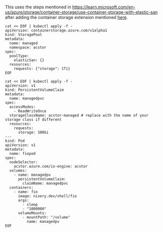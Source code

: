 This uses the steps mentioned in https://learn.microsoft.com/en-us/azure/storage/container-storage/use-container-storage-with-elastic-san after adding the container storage extension mentioned [here](storagepool-containerstorage_extension-create.md). 

```
cat << EOF | kubectl apply -f -
apiVersion: containerstorage.azure.com/v1alpha1
kind: StoragePool
metadata:
  name: managed
  namespace: acstor
spec:
  poolType:
    elasticSan: {}
  resources:
    requests: {"storage": 1Ti}
EOF
```

```
cat << EOF | kubectl apply -f -
apiVersion: v1
kind: PersistentVolumeClaim
metadata:
  name: managedpvc
spec:
  accessModes:
    - ReadWriteOnce
  storageClassName: acstor-managed # replace with the name of your storage class if different
  resources:
    requests:
      storage: 100Gi
---
kind: Pod
apiVersion: v1
metadata:
  name: fiopod
spec:
  nodeSelector:
    acstor.azure.com/io-engine: acstor
  volumes:
    - name: managedpv
      persistentVolumeClaim:
        claimName: managedpvc
  containers:
    - name: fio
      image: nixery.dev/shell/fio
      args:
        - sleep
        - "1000000"
      volumeMounts:
        - mountPath: "/volume"
          name: managedpv
EOF
```
